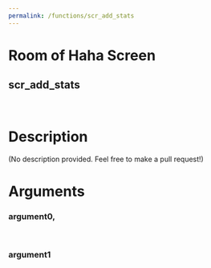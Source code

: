 ```yaml
---
permalink: /functions/scr_add_stats
---
```

# Room of Haha Screen  
## scr_add_stats  
&nbsp;  
# Description  
(No description provided. Feel free to make a pull request!) 
&nbsp;  
# Arguments
### argument0, 

&nbsp;  
### argument1

&nbsp;  


